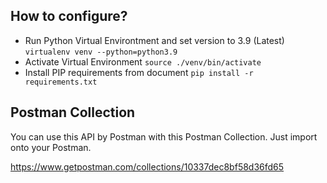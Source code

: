 ## How to configure?

- Run Python Virtual Environtment and set version to 3.9 (Latest)
  `virtualenv venv --python=python3.9`
- Activate Virtual Environment
  `source ./venv/bin/activate`
- Install PIP requirements from document
  `pip install -r requirements.txt`

## Postman Collection

You can use this API by Postman with this Postman Collection. Just import onto your Postman.

https://www.getpostman.com/collections/10337dec8bf58d36fd65
